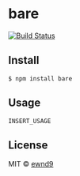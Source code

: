 # bare

[![Build Status](https://travis-ci.org/ewnd9/bare.svg?branch=master)](https://travis-ci.org/ewnd9/bare)

## Install

```
$ npm install bare
```

## Usage

```
INSERT_USAGE
```

## License

MIT © [ewnd9](http://ewnd9.com)
